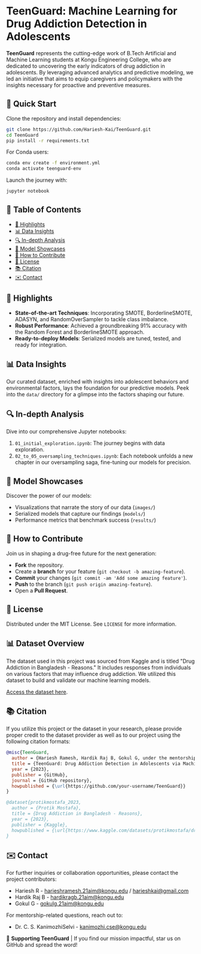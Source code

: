# TeenGuard: Machine Learning for Drug Addiction Detection in Adolescents

**TeenGuard** represents the cutting-edge work of B.Tech Artificial and Machine Learning students at Kongu Engineering College, who are dedicated to uncovering the early indicators of drug addiction in adolescents. By leveraging advanced analytics and predictive modeling, we led an initiative that aims to equip caregivers and policymakers with the insights necessary for proactive and preventive measures.

## 🚀 Quick Start

Clone the repository and install dependencies:

```bash
git clone https://github.com/Hariesh-Kai/TeenGuard.git
cd TeenGuard
pip install -r requirements.txt
```

For Conda users:

```bash
conda env create -f environment.yml
conda activate teenguard-env
```

Launch the journey with:

```bash
jupyter notebook
```

## 📑 Table of Contents

- [🌟 Highlights](#-highlights)
- [📊 Data Insights](#-data-insights)
- [🔍 In-depth Analysis](#-in-depth-analysis)
- [🧠 Model Showcases](#-model-showcases)
- [🤝 How to Contribute](#-how-to-contribute)
- [📃 License](#-license)
- [📚 Citation](#-citation)
- [✉️ Contact](#️-contact)

## 🌟 Highlights

- **State-of-the-art Techniques**: Incorporating SMOTE, BorderlineSMOTE, ADASYN, and RandomOverSampler to tackle class imbalance.
- **Robust Performance**: Achieved a groundbreaking 91% accuracy with the Random Forest and BorderlineSMOTE approach.
- **Ready-to-deploy Models**: Serialized models are tuned, tested, and ready for integration.

## 📊 Data Insights

Our curated dataset, enriched with insights into adolescent behaviors and environmental factors, lays the foundation for our predictive models. Peek into the `data/` directory for a glimpse into the factors shaping our future.

## 🔍 In-depth Analysis

Dive into our comprehensive Jupyter notebooks:

1. `01_initial_exploration.ipynb`: The journey begins with data exploration.
2. `02_to_05_oversampling_techniques.ipynb`: Each notebook unfolds a new chapter in our oversampling saga, fine-tuning our models for precision.

## 🧠 Model Showcases

Discover the power of our models:

- Visualizations that narrate the story of our data (`images/`)
- Serialized models that capture our findings (`models/`)
- Performance metrics that benchmark success (`results/`)

## 🤝 How to Contribute

Join us in shaping a drug-free future for the next generation:

- **Fork** the repository.
- Create a **branch** for your feature (`git checkout -b amazing-feature`).
- **Commit** your changes (`git commit -am 'Add some amazing feature'`).
- **Push** to the branch (`git push origin amazing-feature`).
- Open a **Pull Request**.

## 📃 License

Distributed under the MIT License. See `LICENSE` for more information.

## 📊 Dataset Overview

The dataset used in this project was sourced from Kaggle and is titled "Drug Addiction in Bangladesh - Reasons." It includes responses from individuals on various factors that may influence drug addiction. We utilized this dataset to build and validate our machine learning models.

[Access the dataset here](https://www.kaggle.com/datasets/protikmostafa/drug-addiction-in-bangladesh-reasons).


## 📚 Citation

If you utilize this project or the dataset in your research, please provide proper credit to the dataset provider as well as to our project using the following citation formats:

```bibtex
@misc{TeenGuard,
  author = {Hariesh Ramesh, Hardik Raj B, Gokul G, under the mentorship of Dr. C. S. KanimozhiSelvi},
  title = {TeenGuard: Drug Addiction Detection in Adolescents via Machine Learning},
  year = {2023},
  publisher = {GitHub},
  journal = {GitHub repository},
  howpublished = {\url{https://github.com/your-username/TeenGuard}}
}

@dataset{protikmostafa_2023,
  author = {Protik Mostafa},
  title = {Drug Addiction in Bangladesh - Reasons},
  year = {2023},
  publisher = {Kaggle},
  howpublished = {\url{https://www.kaggle.com/datasets/protikmostafa/drug-addiction-in-bangladesh-reasons}}
}
```

## ✉️ Contact

For further inquiries or collaboration opportunities, please contact the project contributors:

- Hariesh R - [harieshramesh.21aim@kongu.edu](mailto:harieshramesh.21aim@kongu.edu) / [harieshkai@gmail.com](mailto:harieshkai@gmail.com)
- Hardik Raj B - [hardikragb.21aim@kongu.edu](mailto:hardikragb.21aim@kongu.edu)
- Gokul G - [gokulg.21aim@kongu.edu](mailto:gokulg.21aim@kongu.edu)

For mentorship-related questions, reach out to:

- Dr. C. S. KanimozhiSelvi - [kanimozhi.cse@kongu.edu](mailto:kanimozhi.cse@kongu.edu)


🌟 **Supporting TeenGuard** | If you find our mission impactful, star us on GitHub and spread the word!



